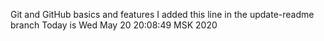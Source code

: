 Git and GitHub basics and features
I added this line in the update-readme branch 
Today is Wed May 20 20:08:49 MSK 2020
